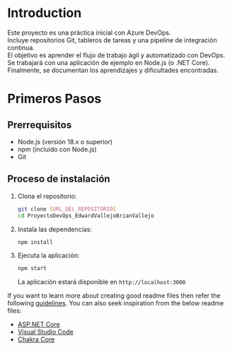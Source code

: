 # Introduction 
Este proyecto es una práctica inicial con Azure DevOps.  
Incluye repositorios Git, tableros de tareas y una pipeline de integración continua.  
El objetivo es aprender el flujo de trabajo ágil y automatizado con DevOps.  
Se trabajará con una aplicación de ejemplo en Node.js (o .NET Core).  
Finalmente, se documentan los aprendizajes y dificultades encontradas.  

# Primeros Pasos
 
## Prerrequisitos
- Node.js (versión 18.x o superior)
- npm (incluido con Node.js)
- Git
 
## Proceso de instalación
1. Clona el repositorio:
   ```bash
   git clone [URL_DEL_REPOSITORIO]
   cd ProyectoDevOps_EdwardVallejoBrianVallejo
   ```
 
2. Instala las dependencias:
   ```bash
   npm install
   ```
 
3. Ejecuta la aplicación:
   ```bash
   npm start
   ```
   La aplicación estará disponible en `http://localhost:3000`


If you want to learn more about creating good readme files then refer the following [guidelines](https://docs.microsoft.com/en-us/azure/devops/repos/git/create-a-readme?view=azure-devops). You can also seek inspiration from the below readme files:
- [ASP.NET Core](https://github.com/aspnet/Home)
- [Visual Studio Code](https://github.com/Microsoft/vscode)
- [Chakra Core](https://github.com/Microsoft/ChakraCore)